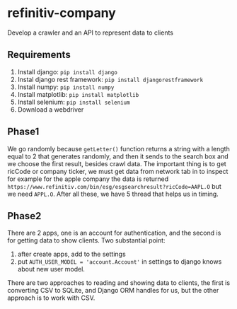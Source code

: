 # refinitiv-company
Develop a crawler and an API to represent data to clients

## Requirements
1. Install django:
    `pip install django`
2. Instal django rest framework:
    `pip install djangorestframework`
3. Install numpy:
    `pip install numpy`
4. Install matplotlib:
    `pip install matplotlib`
5. Install selenium:
    `pip install selenium`
6. Download a webdriver

## Phase1
We go randomly because `getLetter()` function returns a string with a length equal to 2 that generates randomly, and then it sends to the search box and we choose the first result, besides crawl data.
The important thing is to get ricCode or company ticker, we must get data from network tab in to inspect for example for the apple company the data is returned `https://www.refinitiv.com/bin/esg/esgsearchresult?ricCode=AAPL.O` but we need `APPL.O`. After all these, we have 5 thread that helps us in timing.

## Phase2
There are 2 apps, one is an account for authentication, and the second is for getting data to show clients.
Two substantial point:
1. after create apps, add to the settings
2. put `AUTH_USER_MODEL = 'account.Account'` in settings to django knows about new user model.

There are two approaches to reading and showing data to clients, the first is converting CSV to SQLite, and Django ORM handles for us, but the other approach is to work with CSV.
